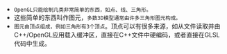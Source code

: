 
* `OpenGL只能绘制几类非常简单的东西，如点、线、三角形。`
* 这些简单的东西叫作图元，`多数3D模型通常由许多三角形图元构成。`
* `图元由顶点组成，例如三角形有3个顶点`。顶点可以有很多来源，如从文件读取并由C++/OpenGL应用载入缓冲区，直接在C++文件中硬编码，或者直接在GLSL代码中生成。



